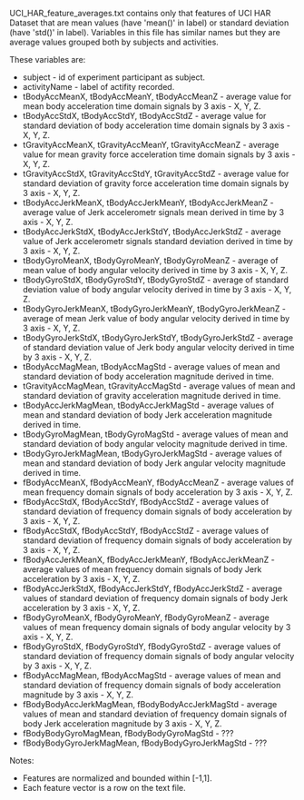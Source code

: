 UCI_HAR_feature_averages.txt contains only that features of UCI HAR Dataset
that are mean values (have 'mean()' in label) or standard deviation (have
'std()' in label). Variables in this file has similar names but they are
average values grouped both by subjects and activities.

These variables are:
* subject - id of experiment participant as subject.
* activityName - label of actifity recorded.
* tBodyAccMeanX, tBodyAccMeanY, tBodyAccMeanZ - average value for mean body
    acceleration time domain signals by 3 axis - X, Y, Z. 
* tBodyAccStdX, tBodyAccStdY, tBodyAccStdZ - average value for standard 
    deviation of body acceleration time domain signals by 3 axis - X, Y, Z. 
* tGravityAccMeanX, tGravityAccMeanY, tGravityAccMeanZ - average value for mean
    gravity force acceleration time domain signals by 3 axis - X, Y, Z. 
* tGravityAccStdX, tGravityAccStdY, tGravityAccStdZ - average value for standard 
    deviation of gravity force acceleration time domain signals by 3 axis - X,
    Y, Z.
* tBodyAccJerkMeanX, tBodyAccJerkMeanY, tBodyAccJerkMeanZ - average value of
    Jerk accelerometr signals mean derived in time by 3 axis - X, Y, Z.
* tBodyAccJerkStdX, tBodyAccJerkStdY, tBodyAccJerkStdZ - average value of
    Jerk accelerometr signals standard deviation derived in time by 3 axis - X,
    Y, Z.
* tBodyGyroMeanX, tBodyGyroMeanY, tBodyGyroMeanZ - average of mean value of body
    angular velocity derived in time by 3 axis - X, Y, Z.
* tBodyGyroStdX, tBodyGyroStdY, tBodyGyroStdZ - average of standard deviation
    value of body angular velocity derived in time by 3 axis - X, Y, Z. 
* tBodyGyroJerkMeanX, tBodyGyroJerkMeanY, tBodyGyroJerkMeanZ - average of mean
    Jerk value of body angular velocity derived in time by 3 axis - X, Y, Z.
* tBodyGyroJerkStdX, tBodyGyroJerkStdY, tBodyGyroJerkStdZ - average of standard
    deviation value of Jerk body angular velocity derived in time by 3
    axis - X, Y, Z.
* tBodyAccMagMean, tBodyAccMagStd - average values of mean and standard
    deviation of body acceleration magnitude derived in time.
* tGravityAccMagMean, tGravityAccMagStd - average values of mean and standard
    deviation of gravity acceleration magnitude derived in time.
* tBodyAccJerkMagMean, tBodyAccJerkMagStd - average values of mean and standard
    deviation of body Jerk acceleration magnitude derived in time.
* tBodyGyroMagMean, tBodyGyroMagStd - average values of mean and standard
    deviation of body angular velocity magnitude derived in time.
* tBodyGyroJerkMagMean, tBodyGyroJerkMagStd - average values of mean and standard
    deviation of body Jerk angular velocity magnitude derived in time.
* fBodyAccMeanX, fBodyAccMeanY, fBodyAccMeanZ - average values of mean frequency
    domain signals of body acceleration by 3 axis - X, Y, Z.
* fBodyAccStdX, fBodyAccStdY, fBodyAccStdZ - average values of standard
    deviation of frequency domain signals of body acceleration by 3
    axis - X, Y, Z.
* fBodyAccStdX, fBodyAccStdY, fBodyAccStdZ - average values of standard 
    deviation of frequency domain signals of body acceleration by 3
    axis - X, Y, Z.
* fBodyAccJerkMeanX, fBodyAccJerkMeanY, fBodyAccJerkMeanZ - average values of
    mean frequency domain signals of body Jerk acceleration by 3 axis - X, Y, Z.
* fBodyAccJerkStdX, fBodyAccJerkStdY, fBodyAccJerkStdZ - average values of
    standard deviation of frequency domain signals of body Jerk acceleration
    by 3 axis - X, Y, Z.
* fBodyGyroMeanX, fBodyGyroMeanY, fBodyGyroMeanZ - average values of
    mean frequency domain signals of body angular velocity by 3 axis - X, Y, Z.
* fBodyGyroStdX, fBodyGyroStdY, fBodyGyroStdZ - average values of standard
    deviation of frequency domain signals of body angular velocity by 3 
    axis - X, Y, Z.
* fBodyAccMagMean, fBodyAccMagStd - average values of mean and standard
    deviation of frequency domain signals of body acceleration magnitude by 3
    axis - X, Y, Z.
* fBodyBodyAccJerkMagMean, fBodyBodyAccJerkMagStd - average values of mean and
    standard deviation of frequency domain signals of body Jerk acceleration
    magnitude by 3 axis - X, Y, Z.
* fBodyBodyGyroMagMean, fBodyBodyGyroMagStd - ???
* fBodyBodyGyroJerkMagMean, fBodyBodyGyroJerkMagStd - ???


Notes:

- Features are normalized and bounded within [-1,1].
- Each feature vector is a row on the text file.

